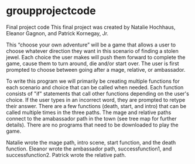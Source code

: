 # groupprojectcode
Final project code
This final project was created by Natalie Hochhaus, Eleanor Gagnon, and Patrick Kornegay, Jr.

This “choose your own adventure” will be a game that allows a user to choose whatever direction they want in this scenario of finding a stolen jewel. Each choice the user makes will push them forward to complete the game, cause them to turn around, die and/or start over. The user is first prompted to choose between going after a mage, relative, or ambassador.

To write this program we will primarily be creating multiple functions for each scenario and choice that can be called when needed. Each function consists of "if" statements that call other functions depending on the user's choice. If the user types in an incorrect word, they are prompted to retype their answer. There are a few functions (death, start, and intro) that can be called multiple times in the three paths. The mage and relative paths connect to the amabassador path in the town (see tree map for further details). There are no programs that need to be downloaded to play the game.

Natalie wrote the mage path, intro scene, start function, and the death function. Eleanor wrote the ambassador path, successfunction1, and successfunction2. Patrick wrote the relative path.
